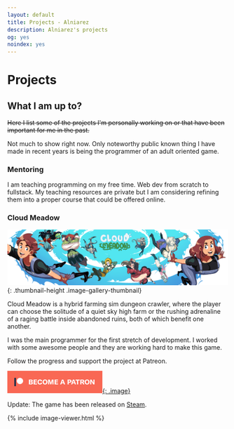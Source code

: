 ```yaml
---
layout: default
title: Projects - Alniarez
description: Alniarez's projects
og: yes
noindex: yes
---
```


# Projects
## What I am up to?

~~Here I list some of the projects I'm personally working on or that have been important for me in the past.~~

Not much to show right now. Only noteworthy public known thing I have made in recent years is being the programmer of an adult oriented game.

### Mentoring

I am teaching programming on my free time. Web dev from scratch to fullstack. My teaching resources are private but I am considering refining them into a proper course that could be offered online.

### Cloud Meadow

![Cloud Meadow banner](/assets/images/CM_Banner_January_2018.webp "Cloud Meadow banner"){: .thumbnail-height .image-gallery-thumbnail}

Cloud Meadow is a hybrid farming sim dungeon crawler, where the player can choose the solitude of a quiet sky high farm or the rushing adrenaline of a raging battle inside abandoned ruins, both of which benefit one another.

I was the main programmer for the first stretch of development. I worked with some awesome people and they are working hard to make this game.

Follow the progress and support the project at Patreon.

[![Become a patron](/assets/images/become_a_patron_button.webp "Become a patron"){: .image}](https://www.patreon.com/CloudMeadow)

Update: The game has been released on [Steam](https://store.steampowered.com/app/1223750/Cloud_Meadow/).

{% include image-viewer.html %}
